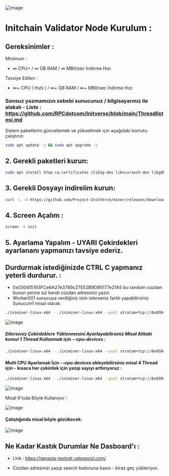 ![image](https://github.com/user-attachments/assets/35e841fa-a227-432a-bb05-0005e63d796a)

# Initchain Validator Node Kurulum : 

## Gereksinimler : 

Minimum : 

- ∞ CPU+ / ∞ GB RAM /  ∞ MBit/sec İndirme Hızı

Tavsiye Edilen : 

- ∞+ CPU ( Hızlı ) / ∞+ GB RAM / ∞+ MBit/sec İndirme Hızı 

### Sonsuz yazmamızın sebebi sunucunuz / bilgisayarınız ile alakalı - Liste : https://github.com/RPCdotcom/Initverse/blob/main/Threadlistesi.md

Sistem paketlerini güncellemek ve yükseltmek için aşağıdaki komutu çalıştırın:

```bash
sudo apt update -y && sudo apt upgrade -y
```
## 2. Gerekli paketleri kurun:

```bash
sudo apt install htop ca-certificates zlib1g-dev libncurses5-dev libgdbm-dev libnss3-dev tmux iptables curl nvme-cli git wget make jq libleveldb-dev build-essential pkg-config ncdu tar clang bsdmainutils lsb-release libssl-dev libreadline-dev libffi-dev jq gcc screen unzip lz4 -y
```
## 3. Gerekli Dosyayı indirelim kurun:

```bash
curl -L -O https://github.com/Project-InitVerse/miner/releases/download/v1.0.0/iniminer-linux-x64
```

## 4. Screen Açalım : 

```bash
screen -S init
```

## 5. Ayarlama Yapalım - UYARI Çekirdekleri ayarlananı yapmanızı tavsiye ederiz. 
## Durdurmak istediğinizde CTRL C yapmanız yeterli durdurur. : 

- 0x0304f5193FCe6A27e3789c27EE2B9D95177e21A5 bu random cüzdan bunun yerine siz kendi cüzdan adresinizi yazın
- Worker001 sunucuya verdiğiniz isim isterseniz farklı yapabilirsiniz Sunucum1 misal olarak.

```bash
./iniminer-linux-x64 --./iniminer-linux-x64 --pool stratum+tcp://0x0304f5193FCe6A27e3789c27EE2B9D95177e21A5.Worker001@pool-core-testnet.inichain.com:32672 
```
![image](https://github.com/user-attachments/assets/c1dd2098-a6a5-49a7-90cb-9ce42b7b8307)


##### Dilerseniz Çekirdeklere Yüklenmesini Ayarlayabilirsiniz Misal Alttaki komut 1 Thread Kullanmak için  --cpu-devices :

```bash
./iniminer-linux-x64 --./iniminer-linux-x64 --pool stratum+tcp://0x0304f5193FCe6A27e3789c27EE2B9D95177e21A5.Worker001@pool-core-testnet.inichain.com:32672 --cpu-devices 1
```

#### Multi CPU Ayarlamak İçin --cpu-devices ekleyebilirsiniz misal  4 Thread için - kısaca her çekirdek için yazıp sayıyı arttırıyoruz : 

```bash
./iniminer-linux-x64 --./iniminer-linux-x64 --pool stratum+tcp://0x0304f5193FCe6A27e3789c27EE2B9D95177e21A5.Worker001@pool-core-testnet.inichain.com:32672 --cpu-devices 1 --cpu-devices 2 --cpu-devices 3 --cpu-devices 4 
```

![image](https://github.com/user-attachments/assets/c5b535eb-47c8-4cc7-9167-9851438b18f4)

Misal 9'luda Böyle Kullanıyor : 

![image](https://github.com/user-attachments/assets/6ace2e49-9970-4f5d-b620-8d610ac13637)


#### Çalıştığında misal böyle gözükecek: 

![image](https://github.com/user-attachments/assets/bbbcd5ca-7660-4704-92e1-633d2c90b65f)

## Ne Kadar Kastık Durumlar Ne Dasboard'ı : 

- Link : https://genesis-testnet.yatespool.com/ 

- Cüzdan adresinizi yazıp search butonuna basın - biraz geç yükleniyor.
